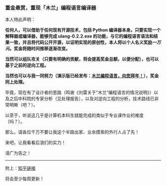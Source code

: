 ### 重金悬赏，重现「木兰」编程语言编译器

本人特此声明：

**任何人，可以借助于任何现有开源技术，包括 Python 编译器本身。只要实现一个解释器或编译器，能够完成 ulang-0.2.2.exe 的功能，与它的编程语言语法和结果一致，并且将代码公开开源，以证明实现的原创性，本人将以个人名义奖励*一万元*。奖金将随时间推移逐渐改变。**

**当然可以组队攻关（只要有明确的贡献，将会提高奖金总额，以便分配），也可以基于之前的逆向工程。**

**当然也可以与我一同努力（演示版已经发布：[木兰编程语言，向您拜年！](https://zhuanlan.zhihu.com/p/103952156)），奖金同上处理。**


毕竟，现在有了设计者的思路（鸣谢《刘雷关于“木兰”编程语言的情况说明》）以及之后中科院的专家分析（见处理报告），以及对逆向工程的分析，技术路线已非常明晰（吧？）。

以至于，听说这几乎是计算机本科生就能完成的类似于专业课作业的难度（吗？）。

那么，请各位千万不要让我这个半路出家、业余摸索的外行人占了先！

来吧，让我看看后浪们的实力！

请广为告之！

----------------

附上：[知乎链接](https://zhuanlan.zhihu.com/p/104001337)

将会至少每周更新！
